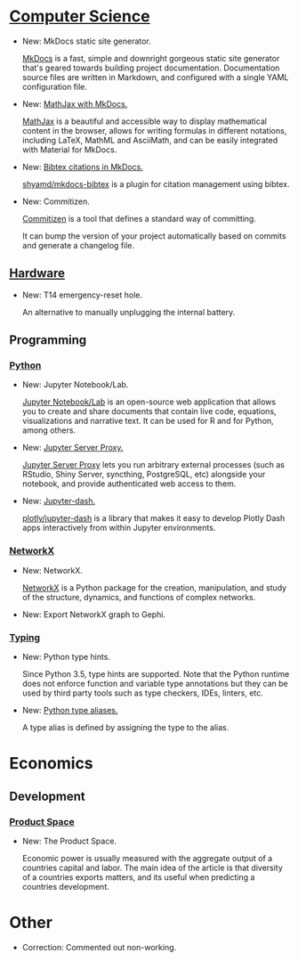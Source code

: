 # [Computer Science](mkdocs.md)

* New: MkDocs static site generator.

    [MkDocs](https://www.mkdocs.org/) is a fast, simple and downright gorgeous
    static site generator that's
    geared towards building project documentation. Documentation source files are
    written in Markdown, and configured with a single YAML configuration file.

* New: [MathJax with MkDocs.](mkdocs.md#mathjax)

    [MathJax](https://www.mathjax.org/) is a beautiful and accessible way to
    display mathematical content in the browser, allows for writing formulas in
    different notations, including LaTeX, MathML and AsciiMath, and can be easily
    integrated with Material for MkDocs.

* New: [Bibtex citations in MkDocs.](mkdocs.md#mkdocs-bibtex)

    [shyamd/mkdocs-bibtex](https://github.com/shyamd/mkdocs-bibtex) is a plugin for
    citation management using bibtex.

* New: Commitizen.

    [Commitizen](https://commitizen-tools.github.io/commitizen/) is a tool that
    defines a standard way of committing.
    
    It can bump the version of your project automatically based on commits and
    generate a changelog file.
    

## [Hardware](t14_amd_gen1.md)

* New: T14 emergency-reset hole.

    An alternative to manually unplugging the internal battery.
    

## Programming

### [Python](jupyter.md)

* New: Jupyter Notebook/Lab.

    [Jupyter Notebook/Lab](https://jupyter.org/) is an open-source web application
    that allows you to create and share documents that contain live code,
    equations, visualizations and narrative text. It can be used for R and for
    Python, among others.
    

* New: [Jupyter Server Proxy.](jupyter.md#extensions)

    [Jupyter Server Proxy](https://jupyter-server-proxy.readthedocs.io/) lets you
    run arbitrary external processes (such as RStudio, Shiny Server, syncthing,
    PostgreSQL, etc) alongside your notebook, and provide authenticated web access
    to them.
    

* New: [Jupyter-dash.](jupyter.md#libraries)

    [plotly/jupyter-dash](https://github.com/plotly/jupyter-dash) is a library
    that makes it easy to develop Plotly Dash apps interactively from within
    Jupyter environments.
    

### [NetworkX](networkx.md)

* New: NetworkX.

    [NetworkX](https://networkx.org/) is a Python package for the creation,
    manipulation, and study of the structure, dynamics, and functions of complex
    networks.

* New: Export NetworkX graph to Gephi.

### [Typing](typing.md)

* New: Python type hints.

    Since Python 3.5, type hints are supported. Note that the Python runtime does
    not enforce function and variable type annotations but they can be used by
    third party tools such as type checkers, IDEs, linters, etc.
    

* New: [Python type aliases.](typing.md#usage)

    A type alias is defined by assigning the type to the alias.
    

# Economics

## Development

### [Product Space](product_space.md)

* New: The Product Space.

    Economic power is usually measured with the aggregate output of a countries
    capital and labor. The main idea of the article is that diversity of a
    countries exports matters, and its useful when predicting a countries
    development.

# Other

* Correction: Commented out non-working.
